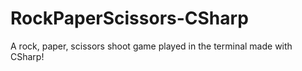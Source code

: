# RockPaperScissors-CSharp
A rock, paper, scissors shoot game played in the terminal made with CSharp!
